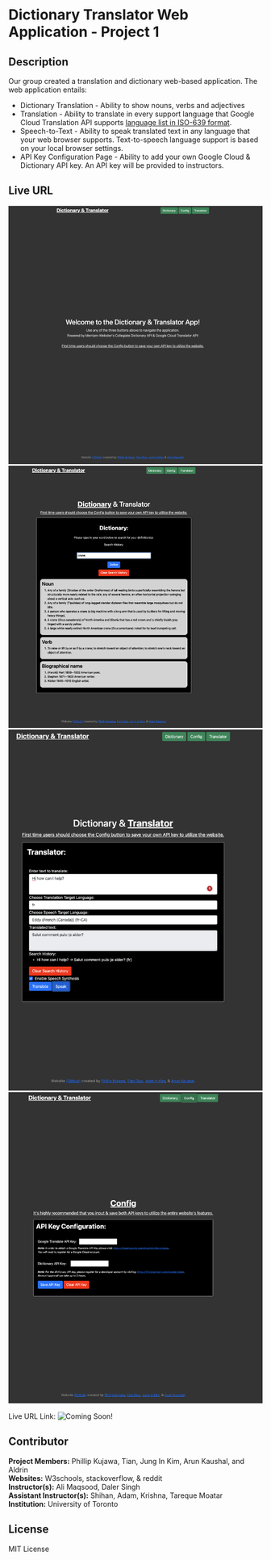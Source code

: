 # Dictionary Translator Web Application - Project 1
## Description

Our group created a translation and dictionary web-based application. The web application entails: 

* Dictionary Translation - Ability to show nouns, verbs and adjectives 
* Translation - Ability to translate in every support language that Google Cloud Translation API supports [language list in ISO-639 format](https://cloud.google.com/translate/docs/languages). 
* Speech-to-Text - Ability to speak translated text in any language that your web browser supports. Text-to-speech language support is based on your local browser settings. 
* API Key Configuration Page - Ability to add your own Google Cloud & Dictionary API key. An API key will be provided to instructors.

## Live URL
![Alt text](assets/images/screenshot1.png) ![Alt text](assets/images/screenshot2.png) ![Alt text](assets/images/screenshot3.png) ![Alt text](assets/images/screenshot4.png)

Live URL Link: ![Coming Soon!]()

## Contributor

**Project Members:** Phillip Kujawa, Tian, Jung In Kim, Arun Kaushal, and Aldrin <br>
**Websites:** W3schools, stackoverflow, & reddit <br>
**Instructor(s):** Ali Maqsood, Daler Singh <br>
**Assistant Instructor(s):** Shihan, Adam, Krishna, Tareque Moatar <br>
**Institution:** University of Toronto <br>

## License

MIT License



